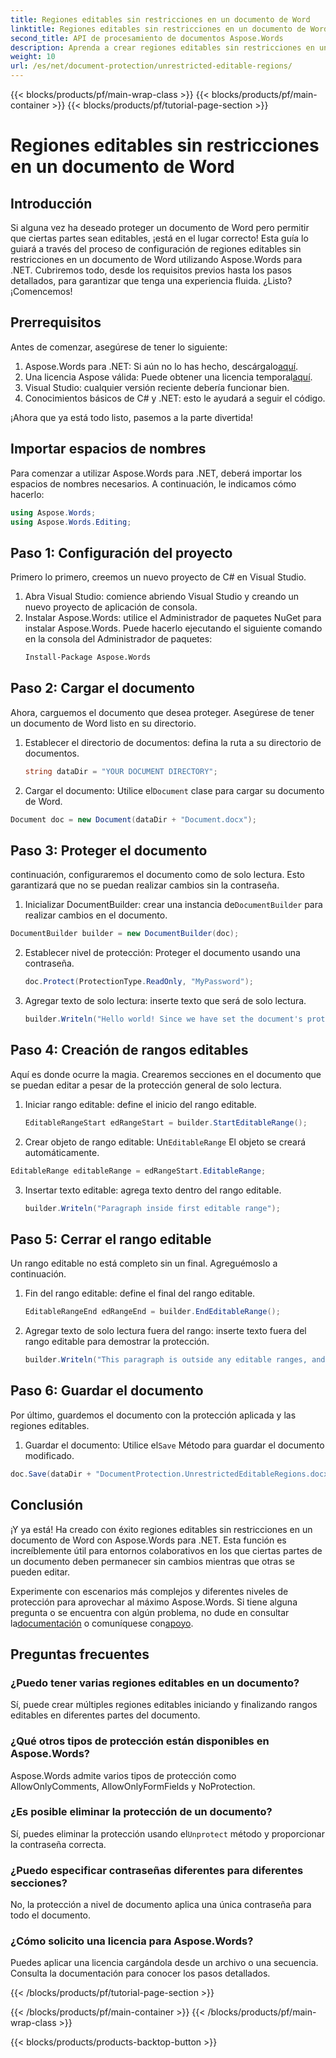 ```yaml
---
title: Regiones editables sin restricciones en un documento de Word
linktitle: Regiones editables sin restricciones en un documento de Word
second_title: API de procesamiento de documentos Aspose.Words
description: Aprenda a crear regiones editables sin restricciones en un documento de Word usando Aspose.Words para .NET con esta completa guía paso a paso.
weight: 10
url: /es/net/document-protection/unrestricted-editable-regions/
---
```


{{< blocks/products/pf/main-wrap-class >}}
{{< blocks/products/pf/main-container >}}
{{< blocks/products/pf/tutorial-page-section >}}

# Regiones editables sin restricciones en un documento de Word

## Introducción

Si alguna vez ha deseado proteger un documento de Word pero permitir que ciertas partes sean editables, ¡está en el lugar correcto! Esta guía lo guiará a través del proceso de configuración de regiones editables sin restricciones en un documento de Word utilizando Aspose.Words para .NET. Cubriremos todo, desde los requisitos previos hasta los pasos detallados, para garantizar que tenga una experiencia fluida. ¿Listo? ¡Comencemos!

## Prerrequisitos

Antes de comenzar, asegúrese de tener lo siguiente:

1.  Aspose.Words para .NET: Si aún no lo has hecho, descárgalo[aquí](https://releases.aspose.com/words/net/).
2. Una licencia Aspose válida: Puede obtener una licencia temporal[aquí](https://purchase.aspose.com/temporary-license/).
3. Visual Studio: cualquier versión reciente debería funcionar bien.
4. Conocimientos básicos de C# y .NET: esto le ayudará a seguir el código.

¡Ahora que ya está todo listo, pasemos a la parte divertida!

## Importar espacios de nombres

Para comenzar a utilizar Aspose.Words para .NET, deberá importar los espacios de nombres necesarios. A continuación, le indicamos cómo hacerlo:

```csharp
using Aspose.Words;
using Aspose.Words.Editing;
```

## Paso 1: Configuración del proyecto

Primero lo primero, creemos un nuevo proyecto de C# en Visual Studio.

1. Abra Visual Studio: comience abriendo Visual Studio y creando un nuevo proyecto de aplicación de consola.
2. Instalar Aspose.Words: utilice el Administrador de paquetes NuGet para instalar Aspose.Words. Puede hacerlo ejecutando el siguiente comando en la consola del Administrador de paquetes:
   ```sh
   Install-Package Aspose.Words
   ```

## Paso 2: Cargar el documento

Ahora, carguemos el documento que desea proteger. Asegúrese de tener un documento de Word listo en su directorio.

1. Establecer el directorio de documentos: defina la ruta a su directorio de documentos.
   ```csharp
   string dataDir = "YOUR DOCUMENT DIRECTORY";
   ```
2.  Cargar el documento: Utilice el`Document` clase para cargar su documento de Word.
   ```csharp
   Document doc = new Document(dataDir + "Document.docx");
   ```

## Paso 3: Proteger el documento

continuación, configuraremos el documento como de solo lectura. Esto garantizará que no se puedan realizar cambios sin la contraseña.

1.  Inicializar DocumentBuilder: crear una instancia de`DocumentBuilder` para realizar cambios en el documento.
   ```csharp
   DocumentBuilder builder = new DocumentBuilder(doc);
   ```
2. Establecer nivel de protección: Proteger el documento usando una contraseña.
   ```csharp
   doc.Protect(ProtectionType.ReadOnly, "MyPassword");
   ```
3. Agregar texto de solo lectura: inserte texto que será de solo lectura.
   ```csharp
   builder.Writeln("Hello world! Since we have set the document's protection level to read-only, we cannot edit this paragraph without the password.");
   ```

## Paso 4: Creación de rangos editables

Aquí es donde ocurre la magia. Crearemos secciones en el documento que se puedan editar a pesar de la protección general de solo lectura.

1. Iniciar rango editable: define el inicio del rango editable.
   ```csharp
   EditableRangeStart edRangeStart = builder.StartEditableRange();
   ```
2.  Crear objeto de rango editable: Un`EditableRange` El objeto se creará automáticamente.
   ```csharp
   EditableRange editableRange = edRangeStart.EditableRange;
   ```
3. Insertar texto editable: agrega texto dentro del rango editable.
   ```csharp
   builder.Writeln("Paragraph inside first editable range");
   ```

## Paso 5: Cerrar el rango editable

Un rango editable no está completo sin un final. Agreguémoslo a continuación.

1. Fin del rango editable: define el final del rango editable.
   ```csharp
   EditableRangeEnd edRangeEnd = builder.EndEditableRange();
   ```
2. Agregar texto de solo lectura fuera del rango: inserte texto fuera del rango editable para demostrar la protección.
   ```csharp
   builder.Writeln("This paragraph is outside any editable ranges, and cannot be edited.");
   ```

## Paso 6: Guardar el documento

Por último, guardemos el documento con la protección aplicada y las regiones editables.

1.  Guardar el documento: Utilice el`Save` Método para guardar el documento modificado.
   ```csharp
   doc.Save(dataDir + "DocumentProtection.UnrestrictedEditableRegions.docx");
   ```

## Conclusión

¡Y ya está! Ha creado con éxito regiones editables sin restricciones en un documento de Word con Aspose.Words para .NET. Esta función es increíblemente útil para entornos colaborativos en los que ciertas partes de un documento deben permanecer sin cambios mientras que otras se pueden editar. 

 Experimente con escenarios más complejos y diferentes niveles de protección para aprovechar al máximo Aspose.Words. Si tiene alguna pregunta o se encuentra con algún problema, no dude en consultar la[documentación](https://reference.aspose.com/words/net/) o comuníquese con[apoyo](https://forum.aspose.com/c/words/8).

## Preguntas frecuentes

### ¿Puedo tener varias regiones editables en un documento?
Sí, puede crear múltiples regiones editables iniciando y finalizando rangos editables en diferentes partes del documento.

### ¿Qué otros tipos de protección están disponibles en Aspose.Words?
Aspose.Words admite varios tipos de protección como AllowOnlyComments, AllowOnlyFormFields y NoProtection.

### ¿Es posible eliminar la protección de un documento?
 Sí, puedes eliminar la protección usando el`Unprotect` método y proporcionar la contraseña correcta.

### ¿Puedo especificar contraseñas diferentes para diferentes secciones?
No, la protección a nivel de documento aplica una única contraseña para todo el documento.

### ¿Cómo solicito una licencia para Aspose.Words?
Puedes aplicar una licencia cargándola desde un archivo o una secuencia. Consulta la documentación para conocer los pasos detallados.

{{< /blocks/products/pf/tutorial-page-section >}}

{{< /blocks/products/pf/main-container >}}
{{< /blocks/products/pf/main-wrap-class >}}

{{< blocks/products/products-backtop-button >}}
